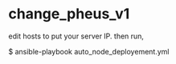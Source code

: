 # change_pheus_v1

edit hosts to put your server IP.
then run, 

$ ansible-playbook auto_node_deployement.yml
